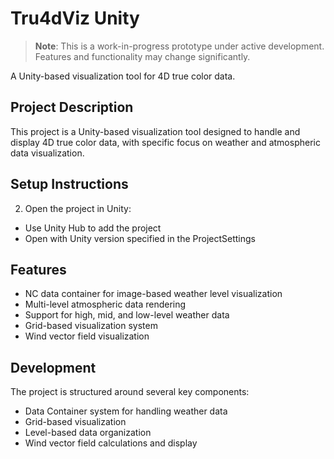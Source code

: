 # Tru4dViz Unity

> **Note**: This is a work-in-progress prototype under active development. Features and functionality may change significantly.

A Unity-based visualization tool for 4D true color data.

## Project Description

This project is a Unity-based visualization tool designed to handle and display 4D true color data, with specific focus on weather and atmospheric data visualization.

## Setup Instructions


2. Open the project in Unity:
- Use Unity Hub to add the project
- Open with Unity version specified in the ProjectSettings

## Features

- NC data container for image-based weather level visualization
- Multi-level atmospheric data rendering
- Support for high, mid, and low-level weather data
- Grid-based visualization system
- Wind vector field visualization

## Development

The project is structured around several key components:
- Data Container system for handling weather data
- Grid-based visualization
- Level-based data organization
- Wind vector field calculations and display

